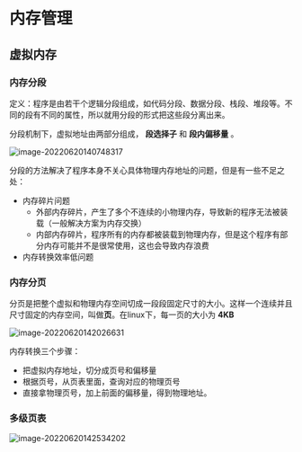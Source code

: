 # 内存管理

## 虚拟内存

### 内存分段

定义：程序是由若干个逻辑分段组成，如代码分段、数据分段、栈段、堆段等。不同的段有不同的属性，所以就用分段的形式把这些段分离出来。

分段机制下，虚拟地址由两部分组成， **段选择子** 和 **段内偏移量** 。

![image-20220620140748317](E:\lcsprogram\study_doc\操作系统\image\内存分段示意图.png)

分段的方法解决了程序本身不关心具体物理内存地址的问题，但是有一些不足之处：

- 内存碎片问题
  - 外部内存碎片，产生了多个不连续的小物理内存，导致新的程序无法被装载（一般解决方案为内存交换）
  - 内部内存碎片，程序所有的内存都被装载到物理内存，但是这个程序有部分内存可能并不是很常使用，这也会导致内存浪费
- 内存转换效率低问题

### 内存分页

分页是把整个虚拟和物理内存空间切成一段段固定尺寸的大小。这样一个连续并且尺寸固定的内存空间，叫做**页**。在linux下，每一页的大小为 **4KB**

![image-20220620142026631](E:\lcsprogram\study_doc\操作系统\image\内存分页索引图.png)

内存转换三个步骤：

- 把虚拟内存地址，切分成页号和偏移量
- 根据页号，从页表里面，查询对应的物理页号
- 直接拿物理页号，加上前面的偏移量，得到物理地址。

### 多级页表

![image-20220620142534202](E:\lcsprogram\study_doc\操作系统\image\多级页表索引图.png)